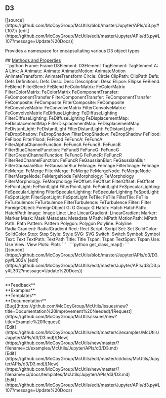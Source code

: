 ## <a id="McUtils.Jupyter.APIs.d3.D3">D3</a> 

<div class="docs-source-link" markdown="1">
[[source](https://github.com/McCoyGroup/McUtils/blob/master/Jupyter/APIs/d3.py#L107)/
[edit](https://github.com/McCoyGroup/McUtils/edit/master/Jupyter/APIs/d3.py#L107?message=Update%20Docs)]
</div>

Provides a namespace for encapsultating various D3 object types







<div class="collapsible-section">
 <div class="collapsible-section collapsible-section-header" markdown="1">
## <a class="collapse-link" data-toggle="collapse" href="#methods" markdown="1"> Methods and Properties</a> <a class="float-right" data-toggle="collapse" href="#methods"><i class="fa fa-chevron-down"></i></a>
 </div>
 <div class="collapsible-section collapsible-section-body collapse show" id="methods" markdown="1">
 ```python
Frame: Frame
D3Element: D3Element
TagElement: TagElement
A: A
Link: A
Animate: Animate
AnimateMotion: AnimateMotion
AnimateTransform: AnimateTransform
Circle: Circle
ClipPath: ClipPath
Defs: Defs
Definitions: Defs
Desc: Desc
Description: Desc
Ellipse: Ellipse
FeBlend: FeBlend
FilterBlend: FeBlend
FeColorMatrix: FeColorMatrix
FilterColorMatrix: FeColorMatrix
FeComponentTransfer: FeComponentTransfer
FilterComponentTransfer: FeComponentTransfer
FeComposite: FeComposite
FilterComposite: FeComposite
FeConvolveMatrix: FeConvolveMatrix
FilterConvolveMatrix: FeConvolveMatrix
FeDiffuseLighting: FeDiffuseLighting
FilterDiffuseLighting: FeDiffuseLighting
FeDisplacementMap: FeDisplacementMap
FilterDisplacementMap: FeDisplacementMap
FeDistantLight: FeDistantLight
FilterDistantLight: FeDistantLight
FeDropShadow: FeDropShadow
FilterDropShadow: FeDropShadow
FeFlood: FeFlood
FilterFlood: FeFlood
FeFuncA: FeFuncA
FilterAlphaChannelFunction: FeFuncA
FeFuncB: FeFuncB
FilterBlueChannelFunction: FeFuncB
FeFuncG: FeFuncG
FilterGreenChannelFunction: FeFuncG
FeFuncR: FeFuncR
FilterRedChannelFunction: FeFuncR
FeGaussianBlur: FeGaussianBlur
FilterGaussianBlur: FeGaussianBlur
FeImage: FeImage
FilterImage: FeImage
FeMerge: FeMerge
FilterMerge: FeMerge
FeMergeNode: FeMergeNode
FilterMergeNode: FeMergeNode
FeMorphology: FeMorphology
FilterMorphology: FeMorphology
FeOffset: FeOffset
FilterOffset: FeOffset
FePointLight: FePointLight
FilterPointLight: FePointLight
FeSpecularLighting: FeSpecularLighting
FilterSpecularLighting: FeSpecularLighting
FeSpotLight: FeSpotLight
FilterSpotLight: FeSpotLight
FeTile: FeTile
FilterTile: FeTile
FeTurbulence: FeTurbulence
FilterTurbulence: FeTurbulence
Filter: Filter
ForeignObject: ForeignObject
G: G
Group: G
Hatch: Hatch
HatchPath: HatchPath
Image: Image
Line: Line
LinearGradient: LinearGradient
Marker: Marker
Mask: Mask
Metadata: Metadata
MPath: MPath
MotionPath: MPath
Path: Path
Pattern: Pattern
Polygon: Polygon
Polyline: Polyline
RadialGradient: RadialGradient
Rect: Rect
Script: Script
Set: Set
SolidColor: SolidColor
Stop: Stop
Style: Style
SVG: SVG
Switch: Switch
Symbol: Symbol
Text: Text
TextPath: TextPath
Title: Title
Tspan: Tspan
TextSpan: Tspan
Use: Use
View: View
Plots: Plots
```
<a id="McUtils.Jupyter.APIs.d3.D3.get_class_map" class="docs-object-method">&nbsp;</a> 
```python
get_class_map(): 
```
<div class="docs-source-link" markdown="1">
[[source](https://github.com/McCoyGroup/McUtils/blob/master/Jupyter/APIs/d3/D3.py#L302)/
[edit](https://github.com/McCoyGroup/McUtils/edit/master/Jupyter/APIs/d3/D3.py#L302?message=Update%20Docs)]
</div>
 </div>
</div>












---


<div markdown="1" class="text-secondary">
<div class="container">
  <div class="row">
   <div class="col" markdown="1">
**Feedback**   
</div>
   <div class="col" markdown="1">
**Examples**   
</div>
   <div class="col" markdown="1">
**Templates**   
</div>
   <div class="col" markdown="1">
**Documentation**   
</div>
   <div class="col" markdown="1">
   
</div>
   <div class="col" markdown="1">
   
</div>
   <div class="col" markdown="1">
   
</div>
</div>
  <div class="row">
   <div class="col" markdown="1">
[Bug](https://github.com/McCoyGroup/McUtils/issues/new?title=Documentation%20Improvement%20Needed)/[Request](https://github.com/McCoyGroup/McUtils/issues/new?title=Example%20Request)   
</div>
   <div class="col" markdown="1">
[Edit](https://github.com/McCoyGroup/McUtils/edit/master/ci/examples/McUtils/Jupyter/APIs/d3/D3.md)/[New](https://github.com/McCoyGroup/McUtils/new/master/?filename=ci/examples/McUtils/Jupyter/APIs/d3/D3.md)   
</div>
   <div class="col" markdown="1">
[Edit](https://github.com/McCoyGroup/McUtils/edit/master/ci/docs/McUtils/Jupyter/APIs/d3/D3.md)/[New](https://github.com/McCoyGroup/McUtils/new/master/?filename=ci/docs/templates/McUtils/Jupyter/APIs/d3/D3.md)   
</div>
   <div class="col" markdown="1">
[Edit](https://github.com/McCoyGroup/McUtils/edit/master/Jupyter/APIs/d3.py#L107?message=Update%20Docs)   
</div>
   <div class="col" markdown="1">
   
</div>
   <div class="col" markdown="1">
   
</div>
   <div class="col" markdown="1">
   
</div>
</div>
</div>
</div>